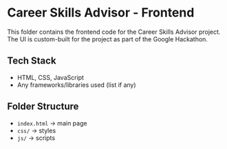 # Career Skills Advisor - Frontend

This folder contains the frontend code for the Career Skills Advisor project. 
The UI is custom-built for the project as part of the Google Hackathon.

## Tech Stack
- HTML, CSS, JavaScript
- Any frameworks/libraries used (list if any)

## Folder Structure
- `index.html` → main page
- `css/` → styles
- `js/` → scripts


